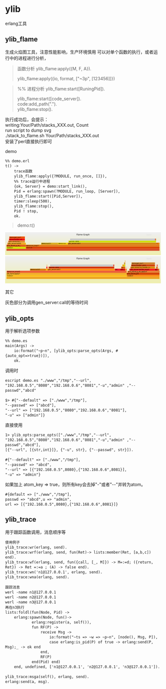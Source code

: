 # ylib
erlang工具

ylib_flame
----
生成火焰图工具，注意性能影响，生产环境慎用
可以对单个函数的执行，或者运行中的进程进行分析，


> 函数分析 ylib_flame:apply({M, F, A}).  
> 
> ylib_flame:apply({io, format, ["~3p", [123456]]})  
>

> %% 进程分析 ylib_flame:start([RuningPid]).  
> 
> ylib_flame:start([code_server]).  
> code:add_path(".").  
> ylib_flame:stop().
>

执行成功后，会提示：  
writing:Your/Path/stacks_XXX.out, Count  
run script to dump svg  
./stack_to_flame.sh  Your/Path/stacks_XXX.out  
安装了perl直接执行即可

demo

    %% demo.erl
    t() ->
        trace函数
        ylib_flame:apply({?MODULE, run_once, []}),
        %% trace运行中进程
        {ok, Server} = demo:start_link(),
        Pid = erlang:spawn(?MODULE, run_loop, [Server]),
        ylib_flame:start([Pid,Server]),
        timer:sleep(500),
        ylib_flame:stop(),
        Pid ! stop,
        ok.

> demo:t()
> 
![demo](flame_stacks_2023_09_04_15_09_03.1.svg)
![demo](flame_stacks_2023_09_04_15_09_03.svg)

其它

灰色部分为调用gen_server:call的等待时间

ylib_opts
----
用于解析选项参数

    %% demo.es  
    main(Args) ->  
        io:format("~p~n", [ylib_opts:parse_opts(Args, #{auto_opt=>true})]),  
        ok.
调用时  

    escript demo.es "./www","/tmp","--url", "192.168.0.5","8080","192.168.0.6","8081","-u","admin" ,"--passwd","abcd"   

    $> #{"--default" => ["./www","/tmp"],
    "--passwd" => ["abcd"],
    "--url" => ["192.168.0.5","8080","192.168.0.6","8081"],
    "-u" => ["admin"]}

直接使用

    1> ylib_opts:parse_opts(["./www","/tmp","--url", "192.168.0.5","8080","192.168.0.6","8081","-u","admin" ,"--passwd","abcd"],
    [{"--url", [{str,int}]}, {"-u", str}, {"--passwd", str}]).

    #{"--default" => ["./www","/tmp"],
    "--passwd" => "abcd",
    "--url" => [{"192.168.0.5",8080},{"192.168.0.6",8081}],
    "-u" => "admin"}

如果加上 atom_key => true，则所有key会去掉"-"或者"--"并转为atom。  

    #{default => ["./www","/tmp"],
    passwd => "abcd",u => "admin",
    url => [{"192.168.0.5",8080},{"192.168.0.6",8081}]}



ylib_trace
----
用于跟踪函数调用，消息顺序等

    使用例子
    ylib_trace:wr(erlang, send).
    ylib_trace:wrf(erlang, send, fun(Ret)-> lists:member(Ret, [a,b,c]) end).
    ylib_trace:wf(erlang, send, fun({call, [_, M]}) -> M=:=d; ({return, Ret}) -> Ret =:=a ; (A) -> false end).
    ylib_trace:wn('n1@127.0.0.1', erlang, send).
    ylib_trace:wna(erlang, send).

    跟踪消息
    werl -name n1@127.0.0.1
    werl -name n2@127.0.0.1
    werl -name n3@127.0.0.1
    再在n3执行
    lists:foldl(fun(Node, Pid) ->
        erlang:spawn(Node, fun()->
                erlang:register(a, self()),
                fun RF(P) ->
                    receive Msg ->
                        io:format("~ts => ~w => ~p~n", [node(), Msg, P]),
                        case erlang:is_pid(P) of true -> erlang:send(P, Msg);_ -> ok end
                    end,
                    RF(P)
                end(Pid) end)
        end, undefined, ['n1@127.0.0.1', 'n2@127.0.0.1', 'n3@127.0.0.1']).
    
    ylib_trace:msga(self(), erlang, send).
    erlang:send(a, msg).



